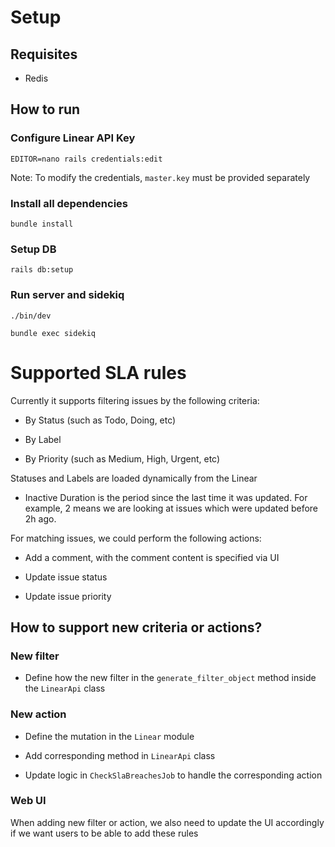 # Setup

## Requisites

+ Redis

## How to run

### Configure Linear API Key

```
EDITOR=nano rails credentials:edit
```

Note: To modify the credentials, `master.key` must be provided separately

### Install all dependencies
```
bundle install
```

### Setup DB
```
rails db:setup
```

### Run server and sidekiq
```
./bin/dev

bundle exec sidekiq
```

# Supported SLA rules

Currently it supports filtering issues by the following criteria:

+ By Status (such as Todo, Doing, etc)

+ By Label

+ By Priority (such as Medium, High, Urgent, etc)

Statuses and Labels are loaded dynamically from the Linear

+ Inactive Duration is the period since the last time it was updated. For example, 2 means we are looking at issues which were updated before 2h ago.

For matching issues, we could perform the following actions:

+ Add a comment, with the comment content is specified via UI

+ Update issue status

+ Update issue priority


## How to support new criteria or actions?

### New filter
+ Define how the new filter in the `generate_filter_object` method inside the `LinearApi` class

### New action

+ Define the mutation in the `Linear` module

+ Add corresponding method in `LinearApi` class

+ Update logic in `CheckSlaBreachesJob` to handle the corresponding action

### Web UI
When adding new filter or action, we also need to update the UI accordingly if we want users to be able to add these rules